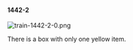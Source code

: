 #### 1442-2
![train-1442-2-0.png](https://github.com/lil-lab/nlvr/raw/master/nlvr/train/images/38/train-1442-2-0.png "train-1442-2-0.png")

There is a box with only one yellow item.